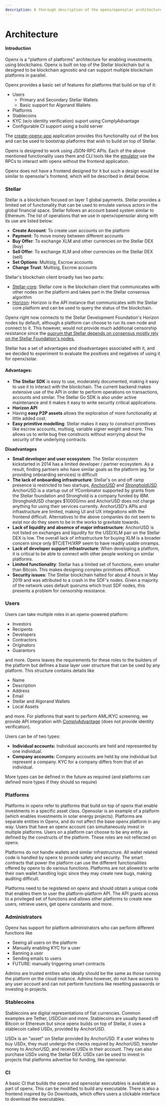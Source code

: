 ```yaml
---
description: A thorough description of the openx/opensolar architecture
---
```


# Architecture

#### Introduction

Openx is a "platform of platforms" architecture for enabling investments using blockchains. Openx is built on top of the Stellar blockchain but is designed to be blockchain agnostic and can support multiple blockchain platforms in parallel.

Openx provides a basic set of features for platforms that build on top of it:

* Users
  * Primary and Secondary Stellar Wallets
  * Basic support for Algorand Wallets
* Platforms
* Stablecoins
* KYC \(w/o identity verification\) suport using ComplyAdvantage
* Configurable CI support using a build server

The [create-openx-app](https://github.com/YaleOpenLab/create-openx-app) application provides this functionality out of the box and can be used to bootstrap platforms that wish to build on top of Stellar.

Openx is designed to work using JSON-RPC APIs. Each of the above mentioned functionality uses them and CLI tools like the [emulator](https://github.com/Varunram/openx-cli) use the RPCs to interact with openx without the frontend application.

Openx does not have a frontend designed for it but such a design would be similar to opensolar's frontend, which will be described in detail below.

### Stellar

Stellar is a blockchain focused on layer 1 global payments. Stellar provides a limited set of functonality that can be used to emulate various actors in the global financial space. Stellar follows an account based system similar to Ethereum. The list of operations that we use in openx/opensolar along with its use are listed below:

* **Create Account**: To create user accounts on the platform
* **Payment**: To move money between different accounts
* **Buy Offer**: To exchange XLM and other currencies on the Stellar DEX \(buy\)
* **Sell Offer**: To exchange XLM and other currencies on the Stellar DEX \(sell\)
* **Set Options**: Multisig, Escrow accounts
* **Change Trust**: Multisig, Escrow accounts

Stellar's blockchain client broadly has two parts:

* [Stellar-core](https://github.com/stellar/stellar-core): Stellar core is the blockchain client that communicates with other nodes on the platform and takes part in the Stellar consensus algorithm
* [Horizon](https://godoc.org/github.com/stellar/go/clients/horizon): Horizon is the API instance that communicates with the Stellar core platform and can be used to query the status of the blockchain.

Openx right now connects to the Stellar Development Foundation's Horizon nodes by default, although a platform can choose to run its own node and connect to it. This however, would not provide much additional censorship resistance since the [quorum that Stellar depends on consensus mostly rely on the Stellar Foundation's nodes.](https://godoc.org/github.com/stellar/go/clients/horizon)

Stellar has a set of advantages and disadvantages associated with it, and we decided to experiment to evaluate the positives and negatives of using it for openx/solar.

#### Advantages:

* **The Stellar SDK** is easy to use, moderately documented, making it easy to use it to interact with the blockchain. The current backend makes extensive use of the API in order to perform operations on transactions, accounts and similar. The Stellar Go SDK is also under active maintenance and it makes it easy to write security critical applications.
* **Horizon API**
* Having **easy P2P assets** allows the exploration of more functionality at little added cost.
* **Easy primitive modelling**: Stellar makes it easy to construct primitives like escrow accounts, multisig, variable signer weight and more. This allows us to write bug free constructs without worrying about the security of the underlying contracts.

**Disadvantages**

* **Small developer and user ecosystem**: The Stellar ecosystem kickstarted in 2014 has a limited developer / partner ecosystem. As a result, finding partners who have similar goals as the platform \(eg. for providing onboarding services\) is difficult
* **The lack of onboarding infrastructure**: Stellar's on and off ramp presence is restricted to two startups, [_AnchorUSD_](https://www.anchorusd.com) and [_StrongholdUSD_](https://stronghold.co). AnchorUSD is a startup out of YCombinator supported by grants from the Stellar foundation and Stronghold is a company funded by IBM. StrongholdUSD charges $10000/mo and AnchorUSD does not charge anything for using their services currently. AnchorUSD's APIs and infrastructure are limited, making UI and UX integrations with the frontend difficult. Alternatives to the above companies do not seem to exist nor do they seem to be in the works to gravitate towards.
* **Lack of liquidity and absence of major infrastructure**: AnchorUSD is not listed on exchanges and liquidity for the USD/XLM pair on the Stellar DEX is low. The overall lack of infrastructure for buying XLM is a broader concern since only BTC/ETH/XRP seem to have readily usable onramps.
* **Lack of developer support infrastructure**: When developing a platform, it is critical to be able to connect with other people working on similar platforms.
* **Limited functionality**: Stellar has a limited set of functions, even smaller than Bitcoin. This makes designing complex primitives difficult.
* **Security issues**: The Stellar blockchain halted for about 4 hours in May 2019 and was attributed to a crash in the SDF's nodes. Given a majority of the network uses default quorums which trust SDF nodes, this presents a problem for censorship resistance.

### Users

Users can take multiple roles in an openx-powered platform:

* Investors
* Recipents
* Developers
* Contractors
* Originators
* Guarantors

and more. Openx leaves the requirements for these roles to the builders of the platform but defines a base layer user structure that can be used by any platform. This structure contains details like 

* Name
* Description
* Address
* Email
* Stellar and Algorand Wallets
* Local Assets

and more. For platforms that want to perform AML/KYC screening, we provide API integration with [ComplyAdvantage](https://complyadvantage.com/) \(does not provide identity verification\).

Users can be of two types:

* **Individual accounts:** Individual aaccounts are held and represented by one individual.
* **Company accounts:** Company accounts are held by one individual but represent a company. KYC for a company differs from that of an individual.

More types can be defined in the future as required \(and platforms can defined more types if they should so require\)

### Platforms

Platforms in openx refer to platforms that build on top of openx that enable investments in a specific asset class. Opensolar is an example of a platform \(which enables investments in solar energy projects\). Platforms are separate entities in Openx, and do not affect the base openx platform in any way. Users that have an openx account can simultaneously invest in multiple platforms. Users on a platform can choose to be any entity as defined by the constructs of the platform. These roles are not reflected on openx.

Platforms do not handle wallets and similar infrastructure. All wallet related code is handled by openx to provide safety and security. The smart contracts that power the platform can use the different functionalities offered by openx to do various functions. Platforms are not allowed to write their own wallet handling logic since they may create new bugs, making auditing difficult.

Platforms need to be registered on openx and should obtain a unique code that enables them to user the platform-platform API. The API grants access to a privileged set of functions and allows other platforms to create new users, retrieve users, get openx constants and more.

### Administrators

Openx has support for platform administrators who can perform different functions like

* Seeing all users on the platform
* Manually enabling KYC for a user
* Banning a user
* Sending emails to users
* FUTURE: manually triggering smart contracts

Admins are trusted entities who ideally should be the same as those running the platform on the cloud instance. Admins however, do not have access to any user account and can not perform functions like resetting passwords or investing in projects.

### Stablecoins

Stablecoins are digital representations of fiat currencies. Common examples are Tether, USDCoin and more. Stablecoins are usually based off Bitcoin or Ethereum but since openx builds on top of Stellar, it uses a stablecoin called USDx, provided by AnchorUSD.

USDx is an "asset" on Stellar provided by AnchorUSD. If a user wishes to buy USDx, they must undergo the checks required by AnchorUSD, transfer money to AnchorUSD, and receive USDx in their account. They can also purchase USDx using the Stellar DEX. USDx can be used to invest in projects that platforms advertise for funding, like opensolar.

### CI

A basic CI that builds the openx and opensolar executables is available as part of openx. This can be modified to build any executable. There is also a frontend inspired by Go Downloads, which offers users a clickable interface to download the executables.

